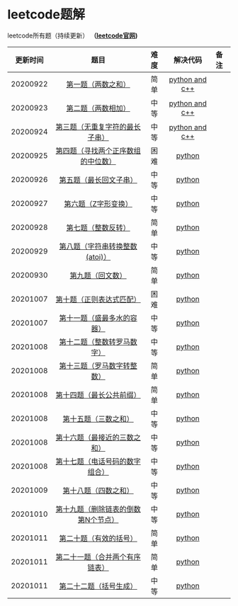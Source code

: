 # leetcode题解
leetcode所有题（持续更新）
**（[leetcode官网](https://leetcode-cn.com/problemset/all/))**

| 更新时间 |                             题目                             | 难度 |                           解决代码                           | 备注 |
| :------: | :----------------------------------------------------------: | :--: | :----------------------------------------------------------: | :--- |
| 20200922 | [第一题（两数之和）](https://leetcode-cn.com/problems/two-sum/) | 简单 | [python and c++](https://github.com/Longxiaoze/leetcode/tree/master/0001) |      |
| 20200923 | [第二题（两数相加）](https://leetcode-cn.com/problems/add-two-numbers/) | 中等 | [python and c++](https://github.com/Longxiaoze/leetcode/tree/master/0002) |      |
| 20200924 | [第三题（无重复字符的最长子串）](https://leetcode-cn.com/problems/longest-substring-without-repeating-characters/) | 中等 | [python and c++](https://github.com/Longxiaoze/leetcode/tree/master/0003) |      |
| 20200925 | [第四题（寻找两个正序数组的中位数）](https://leetcode-cn.com/problems/median-of-two-sorted-arrays/) | 困难 | [python](https://github.com/Longxiaoze/leetcode/tree/master/0004) |      |
| 20200926 | [第五题（最长回文子串）](https://leetcode-cn.com/problems/longest-palindromic-substring/) | 中等 | [python](https://github.com/Longxiaoze/leetcode/tree/master/0005) |      |
| 20200927 | [第六题（Z字形变换）](https://leetcode-cn.com/problems/zigzag-conversion/) | 中等 | [python](https://github.com/Longxiaoze/leetcode/tree/master/0006) |      |
| 20200928 | [第七题（整数反转）](https://leetcode-cn.com/problems/reverse-integer/) | 简单 | [python](https://github.com/Longxiaoze/leetcode/tree/master/0007) |      |
| 20200929 | [第八题（字符串转换整数 (atoi)）](https://leetcode-cn.com/problems/string-to-integer-atoi/) | 中等 | [python](https://github.com/Longxiaoze/leetcode/tree/master/0008) |      |
| 20200930 | [第九题（回文数）](https://leetcode-cn.com/problems/palindrome-number/) | 简单 | [python](https://github.com/Longxiaoze/leetcode/tree/master/0009) |      |
| 20201007 | [第十题（正则表达式匹配）](https://leetcode-cn.com/problems/regular-expression-matching/) | 困难 | [python](https://github.com/Longxiaoze/leetcode/tree/master/00010) |      |
| 20201007 | [第十一题（盛最多水的容器）](https://leetcode-cn.com/problems/container-with-most-water/) | 中等 | [python](https://github.com/Longxiaoze/leetcode/tree/master/00011) |      |
| 20201008 | [第十二题（整数转罗马数字）](https://leetcode-cn.com/problems/integer-to-roman/) | 中等 | [python](https://github.com/Longxiaoze/leetcode/tree/master/00012) |      |
| 20201008 | [第十三题（罗马数字转整数）](https://leetcode-cn.com/problems/roman-to-integer) | 简单 | [python](https://github.com/Longxiaoze/leetcode/tree/master/00013) |      |
| 20201008 | [第十四题（最长公共前缀）](https://leetcode-cn.com/problems/longest-common-prefix/) | 简单 | [python](https://github.com/Longxiaoze/leetcode/tree/master/00014) |      |
| 20201008 | [第十五题（三数之和）](https://leetcode-cn.com/problems/3sum) | 中等 | [python](https://github.com/Longxiaoze/leetcode/tree/master/00015) |      |
| 20201008 | [第十六题（最接近的三数之和）](https://leetcode-cn.com/problems/3sum-closest) | 中等 | [python](https://github.com/Longxiaoze/leetcode/tree/master/00016) |      |
| 20201008 | [第十七题（电话号码的数字组合）](https://leetcode-cn.com/problems/letter-combinations-of-a-phone-number) | 中等 | [python](https://github.com/Longxiaoze/leetcode/tree/master/00017) |      |
| 20201009 | [第十八题（四数之和）](https://leetcode-cn.com/problems/4sum) | 中等 | [python](https://github.com/Longxiaoze/leetcode/tree/master/00018) |      |
| 20201010 | [第十九题（删除链表的倒数第N个节点）](https://leetcode-cn.com/problems/remove-nth-node-from-end-of-list/) | 中等 | [python](https://github.com/Longxiaoze/leetcode/tree/master/00019) |      |
| 20201011 | [第二十题（有效的括号）](https://leetcode-cn.com/problems/valid-parentheses/) | 简单 | [python](https://github.com/Longxiaoze/leetcode/tree/master/00020) |      |
| 20201011 | [第二十一题（合并两个有序链表）](https://leetcode-cn.com/problems/merge-two-sorted-lists/) | 简单 | [python](https://github.com/Longxiaoze/leetcode/tree/master/00021) |      |
| 20201011 | [第二十二题（括号生成）](https://leetcode-cn.com/problems/generate-parentheses/) | 中等 | [python](https://github.com/Longxiaoze/leetcode/tree/master/00022) |      |
